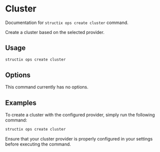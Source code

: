 # Cluster

Documentation for `structix ops create cluster` command.

Create a cluster based on the selected provider.

## Usage

```bash
structix ops create cluster
```

## Options

This command currently has no options.

## Examples

To create a cluster with the configured provider, simply run the following command:

```bash
structix ops create cluster
``` 

Ensure that your cluster provider is properly configured in your settings before executing the command.